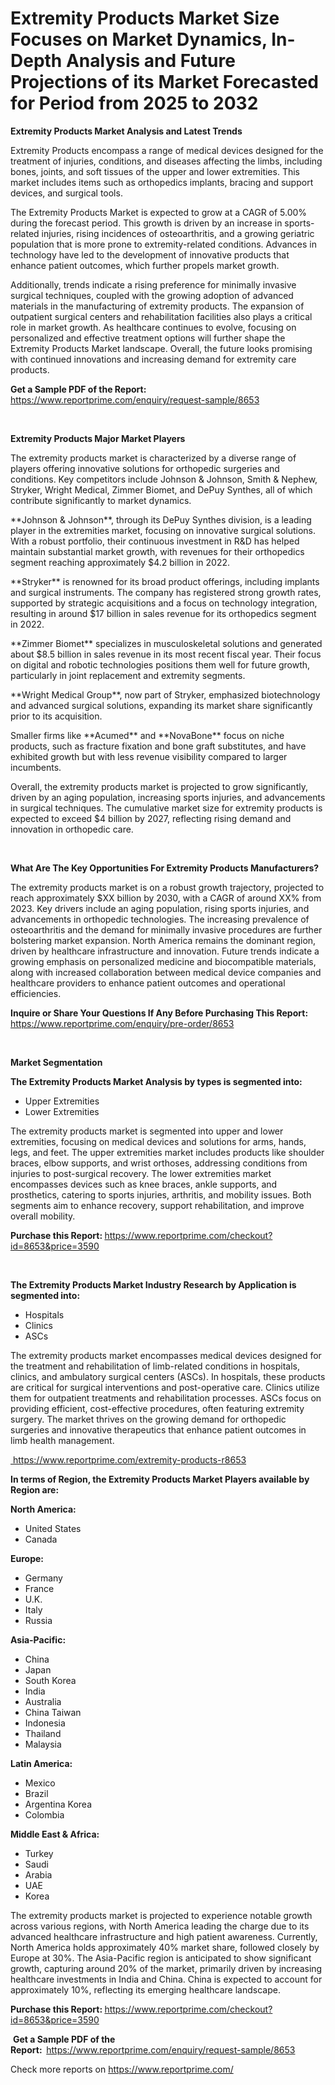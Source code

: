 <p><h1>Extremity Products Market Size Focuses on Market Dynamics, In-Depth Analysis and Future Projections of its Market Forecasted for Period from 2025 to 2032</h1></p><p><strong>Extremity Products Market Analysis and Latest Trends</strong></p>
<p><p>Extremity Products encompass a range of medical devices designed for the treatment of injuries, conditions, and diseases affecting the limbs, including bones, joints, and soft tissues of the upper and lower extremities. This market includes items such as orthopedics implants, bracing and support devices, and surgical tools.</p><p>The Extremity Products Market is expected to grow at a CAGR of 5.00% during the forecast period. This growth is driven by an increase in sports-related injuries, rising incidences of osteoarthritis, and a growing geriatric population that is more prone to extremity-related conditions. Advances in technology have led to the development of innovative products that enhance patient outcomes, which further propels market growth. </p><p>Additionally, trends indicate a rising preference for minimally invasive surgical techniques, coupled with the growing adoption of advanced materials in the manufacturing of extremity products. The expansion of outpatient surgical centers and rehabilitation facilities also plays a critical role in market growth. As healthcare continues to evolve, focusing on personalized and effective treatment options will further shape the Extremity Products Market landscape. Overall, the future looks promising with continued innovations and increasing demand for extremity care products.</p></p>
<p><strong>Get a Sample PDF of the Report:&nbsp;</strong> <a href="https://www.reportprime.com/enquiry/request-sample/8653?utm_campaign=2276&utm_medium=2&utm_source=Github&utm_content=ia&utm_term=20032025&utm_id=extremity-products">https://www.reportprime.com/enquiry/request-sample/8653</a></p>
<p>&nbsp;</p>
<p><strong>Extremity Products Major Market Players</strong></p>
<p><p>The extremity products market is characterized by a diverse range of players offering innovative solutions for orthopedic surgeries and conditions. Key competitors include Johnson & Johnson, Smith & Nephew, Stryker, Wright Medical, Zimmer Biomet, and DePuy Synthes, all of which contribute significantly to market dynamics. </p><p>**Johnson & Johnson**, through its DePuy Synthes division, is a leading player in the extremities market, focusing on innovative surgical solutions. With a robust portfolio, their continuous investment in R&D has helped maintain substantial market growth, with revenues for their orthopedics segment reaching approximately $4.2 billion in 2022.</p><p>**Stryker** is renowned for its broad product offerings, including implants and surgical instruments. The company has registered strong growth rates, supported by strategic acquisitions and a focus on technology integration, resulting in around $17 billion in sales revenue for its orthopedics segment in 2022.</p><p>**Zimmer Biomet** specializes in musculoskeletal solutions and generated about $8.5 billion in sales revenue in its most recent fiscal year. Their focus on digital and robotic technologies positions them well for future growth, particularly in joint replacement and extremity segments.</p><p>**Wright Medical Group**, now part of Stryker, emphasized biotechnology and advanced surgical solutions, expanding its market share significantly prior to its acquisition. </p><p>Smaller firms like **Acumed** and **NovaBone** focus on niche products, such as fracture fixation and bone graft substitutes, and have exhibited growth but with less revenue visibility compared to larger incumbents.</p><p>Overall, the extremity products market is projected to grow significantly, driven by an aging population, increasing sports injuries, and advancements in surgical techniques. The cumulative market size for extremity products is expected to exceed $4 billion by 2027, reflecting rising demand and innovation in orthopedic care.</p></p>
<p>&nbsp;</p>
<p><strong>What Are The Key Opportunities For Extremity Products Manufacturers?</strong></p>
<p><p>The extremity products market is on a robust growth trajectory, projected to reach approximately $XX billion by 2030, with a CAGR of around XX% from 2023. Key drivers include an aging population, rising sports injuries, and advancements in orthopedic technologies. The increasing prevalence of osteoarthritis and the demand for minimally invasive procedures are further bolstering market expansion. North America remains the dominant region, driven by healthcare infrastructure and innovation. Future trends indicate a growing emphasis on personalized medicine and biocompatible materials, along with increased collaboration between medical device companies and healthcare providers to enhance patient outcomes and operational efficiencies.</p></p>
<p><strong>Inquire or Share Your Questions If Any Before Purchasing This Report:</strong> <a href="https://www.reportprime.com/enquiry/pre-order/8653?utm_campaign=2276&utm_medium=2&utm_source=Github&utm_content=ia&utm_term=20032025&utm_id=extremity-products">https://www.reportprime.com/enquiry/pre-order/8653</a></p>
<p>&nbsp;</p>
<p><strong>Market Segmentation</strong></p>
<p><strong>The Extremity Products Market Analysis by types is segmented into:</strong></p>
<p><ul><li>Upper Extremities</li><li>Lower Extremities</li></ul></p>
<p><p>The extremity products market is segmented into upper and lower extremities, focusing on medical devices and solutions for arms, hands, legs, and feet. The upper extremities market includes products like shoulder braces, elbow supports, and wrist orthoses, addressing conditions from injuries to post-surgical recovery. The lower extremities market encompasses devices such as knee braces, ankle supports, and prosthetics, catering to sports injuries, arthritis, and mobility issues. Both segments aim to enhance recovery, support rehabilitation, and improve overall mobility.</p></p>
<p><strong>Purchase this Report:&nbsp;</strong><a href="https://www.reportprime.com/checkout?id=8653&price=3590&utm_campaign=2276&utm_medium=2&utm_source=Github&utm_content=ia&utm_term=20032025&utm_id=extremity-products">https://www.reportprime.com/checkout?id=8653&price=3590</a></p>
<p>&nbsp;</p>
<p><strong>The Extremity Products Market Industry Research by Application is segmented into:</strong></p>
<p><ul><li>Hospitals</li><li>Clinics</li><li>ASCs</li></ul></p>
<p><p>The extremity products market encompasses medical devices designed for the treatment and rehabilitation of limb-related conditions in hospitals, clinics, and ambulatory surgical centers (ASCs). In hospitals, these products are critical for surgical interventions and post-operative care. Clinics utilize them for outpatient treatments and rehabilitation processes. ASCs focus on providing efficient, cost-effective procedures, often featuring extremity surgery. The market thrives on the growing demand for orthopedic surgeries and innovative therapeutics that enhance patient outcomes in limb health management.</p></p>
<p><a href="https://www.reportprime.com/extremity-products-r8653?utm_campaign=2276&utm_medium=2&utm_source=Github&utm_content=ia&utm_term=20032025&utm_id=extremity-products">&nbsp;https://www.reportprime.com/extremity-products-r8653</a></p>
<p><strong>In terms of Region, the Extremity Products Market Players available by Region are:</strong></p>
<p>
    <p> <strong> North America: </strong>
        <ul>
            <li>United States</li>
            <li>Canada</li>
        </ul>
        </p> 
    <p> <strong> Europe: </strong>
        <ul>
            <li>Germany</li>
            <li>France</li>
            <li>U.K.</li>
            <li>Italy</li>
            <li>Russia</li>
        </ul>
        </p> 
    <p> <strong> Asia-Pacific: </strong>
        <ul>
            <li>China</li>
            <li>Japan</li>
            <li>South Korea</li>
            <li>India</li>
            <li>Australia</li>
            <li>China Taiwan</li>
            <li>Indonesia</li>
            <li>Thailand</li>
            <li>Malaysia</li>
        </ul>
        </p> 
    <p> <strong> Latin America: </strong>
        <ul>
            <li>Mexico</li>
            <li>Brazil</li>
            <li>Argentina Korea</li>
            <li>Colombia</li>
        </ul>
        </p> 
    <p> <strong> Middle East & Africa: </strong>
        <ul>
            <li>Turkey</li>
            <li>Saudi</li>
            <li>Arabia</li>
            <li>UAE</li>
            <li>Korea</li>
        </ul>
    </p>
    </p>
<p><p>The extremity products market is projected to experience notable growth across various regions, with North America leading the charge due to its advanced healthcare infrastructure and high patient awareness. Currently, North America holds approximately 40% market share, followed closely by Europe at 30%. The Asia-Pacific region is anticipated to show significant growth, capturing around 20% of the market, primarily driven by increasing healthcare investments in India and China. China is expected to account for approximately 10%, reflecting its emerging healthcare landscape.</p></p>
<p><strong>Purchase this Report: </strong><a href="https://www.reportprime.com/checkout?id=8653&price=3590&utm_campaign=2276&utm_medium=2&utm_source=Github&utm_content=ia&utm_term=20032025&utm_id=extremity-products">https://www.reportprime.com/checkout?id=8653&price=3590</a></p>
<p>&nbsp;<strong>Get a Sample PDF of the Report:&nbsp;&nbsp;</strong><a href="https://www.reportprime.com/enquiry/request-sample/8653?utm_campaign=2276&utm_medium=2&utm_source=Github&utm_content=ia&utm_term=20032025&utm_id=extremity-products">https://www.reportprime.com/enquiry/request-sample/8653</a></p>
<p><strong></strong></p>
<p>Check more reports on <a href="https://www.reportprime.com/?utm_campaign=2276&utm_medium=2&utm_source=Github&utm_content=ia&utm_term=20032025&utm_id=extremity-products">https://www.reportprime.com/</a></p>